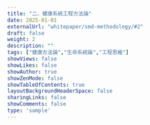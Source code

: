 ```yaml
---
title: "二、健康系統工程方法論"
date: 2025-01-01
externalUrl: "whitepaper/smd-methodology/#2"
draft: false
weight: 2
description: ""
tags: ["健康方法論","生命系統論","工程思維"]
showViews: false
showLikes: false
showAuthor: true
showZenMode: false
showTableOfContents: true
layoutBackgroundHeaderSpace: false
sharingLinks: false
showComments: false
type: 'sample'
---
```

